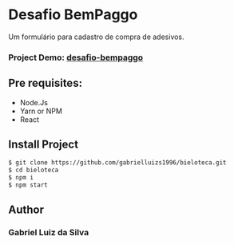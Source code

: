 # Desafio BemPaggo
Um formulário para cadastro de compra de adesivos.

### Project Demo: [desafio-bempaggo](https://bieloteca.vercel.app/)

## Pre requisites:
* Node.Js
* Yarn or NPM
* React

## Install Project
```sh
$ git clone https://github.com/gabrielluizs1996/bieloteca.git
$ cd bieloteca
$ npm i
$ npm start
```
## Author
### Gabriel Luiz da Silva
